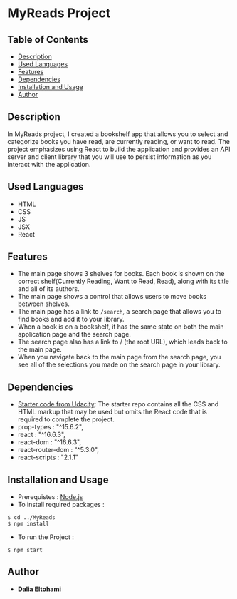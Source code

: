 # MyReads Project

## Table of Contents

* [Description](#Description)
* [Used Languages](#used-languages)
* [Features](#features)
* [Dependencies](#dependencies)
* [Installation and Usage](#installation-and-usage)
* [Author](#author)

## Description

In MyReads project, I created a bookshelf app that allows you to select and categorize books you have read, are currently reading, or want to read. The project emphasizes using React to build the application and provides an API server and client library that you will use to persist information as you interact with the application.


## Used Languages 
- HTML
- CSS
- JS
- JSX
- React

## Features
- The main page shows 3 shelves for books. Each book is shown on the correct shelf(Currently Reading, Want to Read, Read), along with its title and all of its authors.
- The main page shows a control that allows users to move books between shelves.
- The main page has a link to `/search`, a search page that allows you to find books and add it to your library.
- When a book is on a bookshelf, it has the same state on both the main application page and the search page.
- The search page also has a link to / (the root URL), which leads back to the main page.
- When you navigate back to the main page from the search page, you see all of the selections you made on the search page in your library.


## Dependencies
- [Starter code from Udacity](https://github.com/udacity/reactnd-project-myreads-starter): The starter repo contains all the CSS and HTML markup that may be used but omits the React code that is required to complete the project.
-  prop-types : "^15.6.2",
-  react : "^16.6.3",
-  react-dom : "^16.6.3",
-  react-router-dom : "^5.3.0",
-  react-scripts : "2.1.1"

## Installation and Usage
- Prerequistes : [Node.js](https://nodejs.org/en/download/)
- To install required packages : 
```
$ cd ../MyReads
$ npm install
```
- To run the Project :
```
$ npm start
```

## Author
- **Dalia Eltohami**
